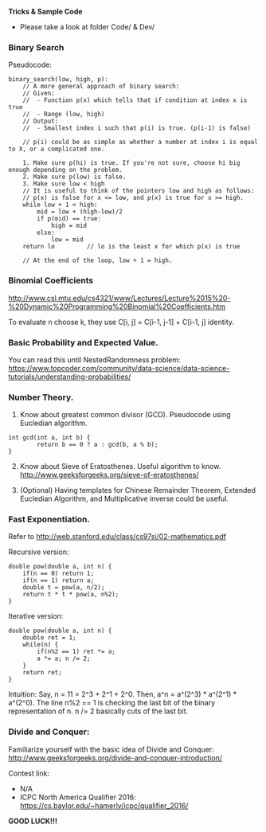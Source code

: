 **Tricks & Sample Code**
- Please take a look at folder Code/ & Dev/

 ### Binary Search
 
 Pseudocode:
 ```
 binary_search(low, high, p):
     // A more general approach of binary search:
     // Given: 
     //  - Function p(x) which tells that if condition at index x is true
     //  - Range (low, high)
     // Output:
     //  - Smallest index i such that p(i) is true. (p(i-1) is false)
 
     // p(i) could be as simple as whether a number at index i is equal to X, or a complicated one.
 
     1. Make sure p(hi) is true. If you're not sure, choose hi big enough depending on the problem.
     2. Make sure p(low) is false.
     3. Make sure low < high
     // It is useful to think of the pointers low and high as follows:
     // p(x) is false for x <= low, and p(x) is true for x >= high.
     while low + 1 < high:
         mid = low + (high-low)/2
         if p(mid) == true:
             high = mid
         else:
             low = mid
     return lo         // lo is the least x for which p(x) is true
 
     // At the end of the loop, low + 1 = high. 
 ```
 
 ### Binomial Coefficients
 
 http://www.csl.mtu.edu/cs4321/www/Lectures/Lecture%2015%20-%20Dynamic%20Programming%20Binomial%20Coefficients.htm
 
 To evaluate n choose k, they use C[i, j] = C[i-1, j-1] + C[i-1, j] identity.
 
 ### Basic Probability and Expected Value.
 
 You can read this until NestedRandomness problem:
 https://www.topcoder.com/community/data-science/data-science-tutorials/understanding-probabilities/
 
 ### Number Theory.
 
 1. Know about greatest common divisor (GCD). Pseudocode using Eucledian algorithm.
 ```
 int gcd(int a, int b) {
         return b == 0 ? a : gcd(b, a % b);
 }
 ```
 
 2. Know about Sieve of Eratosthenes. Useful algorithm to know.
 http://www.geeksforgeeks.org/sieve-of-eratosthenes/
 
 3. (Optional) Having templates for Chinese Remainder Theorem, Extended Eucledian Algorithm, and Multiplicative inverse could be useful.
 
 ### Fast Exponentiation.
 
 Refer to http://web.stanford.edu/class/cs97si/02-mathematics.pdf
 
 Recursive version:
 ```
 double pow(double a, int n) {
     if(n == 0) return 1;
     if(n == 1) return a;
     double t = pow(a, n/2);
     return t * t * pow(a, n%2);
 }
 ```
 
 Iterative version:
 ```
 double pow(double a, int n) {
     double ret = 1;
     while(n) {
         if(n%2 == 1) ret *= a;
         a *= a; n /= 2;
     }
     return ret;
 }
 ```
 Intuition: Say, n = 11 = 2^3 + 2^1 + 2^0. Then, a^n = a^(2^3) * a^(2^1) * a^(2^0).
 The line n%2 == 1 is checking the last bit of the binary representation of n. n /= 2 basically cuts of the last bit.
 
 ### Divide and Conquer:
 Familiarize yourself with the basic idea of Divide and Conquer:
 http://www.geeksforgeeks.org/divide-and-conquer-introduction/

Contest link:
- N/A
- ICPC North America Qualifier 2016: https://cs.baylor.edu/~hamerly/icpc/qualifier_2016/

**GOOD LUCK!!!**
